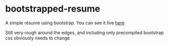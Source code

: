 bootstrapped-resume
==================
A simple resume using bootstrap. You can see it live [here](http://jcdavis.github.com/bootstrapped-resume/resume.html)

Still very rough around the edges, and including only precompiled bootstrap css obviously needs to change
